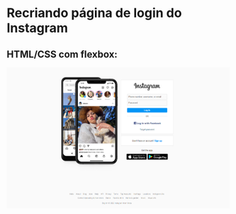 # Recriando página de login do Instagram

## HTML/CSS com flexbox:

![Imagem do index](img/Preview-page.PNG)
